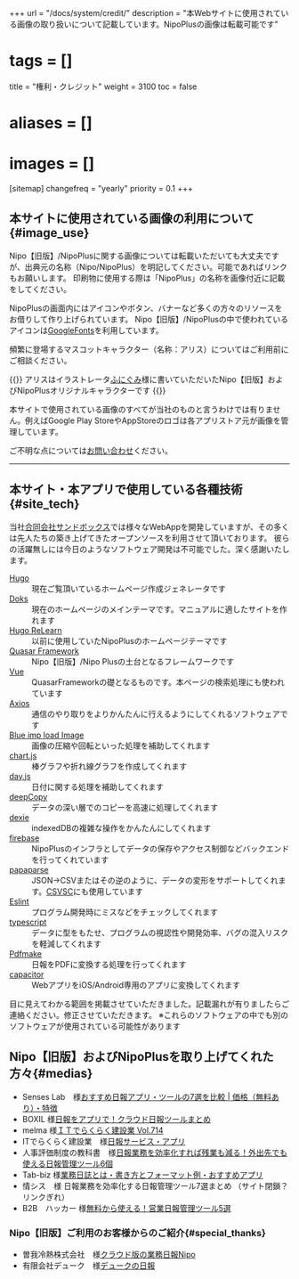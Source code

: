 +++
url = "/docs/system/credit/"
description = "本Webサイトに使用されている画像の取り扱いについて記載しています。NipoPlusの画像は転載可能です"
# tags = []
title = "権利・クレジット"
weight = 3100
toc = false
# aliases = []
# images = []
[sitemap]
  changefreq = "yearly"
  priority = 0.1
+++

## 本サイトに使用されている画像の利用について{#image_use}

Nipo【旧版】/NipoPlusに関する画像については転載いただいても大丈夫ですが、出典元の名称（Nipo/NipoPlus）を明記してください。可能であればリンクもお願いします。
印刷物に使用する際は「NipoPlus」の名称を画像付近に記載をしてください。

NipoPlusの画面内にはアイコンやボタン、バナーなど多くの方々のリソースをお借りして作り上げられています。
Nipo【旧版】/NipoPlusの中で使われているアイコンは[GoogleFonts](https://fonts.google.com/icons)を利用しています。

頻繁に登場するマスコットキャラクター（名称：アリス）についてはご利用前にご相談ください。

{{<alice pos="right" icon="ok">}}
アリスはイラストレータ[ふにぐみ](https://www.ac-illust.com/main/profile.php?id=0DbjwSb1)様に書いていただいたNipo【旧版】およびNipoPlusオリジナルキャラクターです
{{</alice>}}

本サイトで使用されている画像のすべてが当社のものと言うわけでは有りません。例えばGoogle Play StoreやAppStoreのロゴは各アプリストア元が画像を管理しています。

ご不明な点については[お問い合わせ](/others/inquery/)ください。


---

## 本サイト・本アプリで使用している各種技術{#site_tech}



当社[合同会社サンドボックス](https://sndbox.jp/)では様々なWebAppを開発していますが、その多くは先人たちの築き上げてきたオープンソースを利用させて頂いております。
彼らの活躍無しには今日のようなソフトウェア開発は不可能でした。深く感謝いたします。


<dl class="basic">
<dt><a href="https://gohugo.io/">Hugo</a></dt>
<dd>現在ご覧頂いているホームページ作成ジェネレータです</dd>
<dt><a href="https://getdoks.org/">Doks</a></dt>
<dd>現在のホームページのメインテーマです。マニュアルに適したサイトを作れます</dd>
<dt><a href="https://mcshelby.github.io/hugo-theme-relearn/">Hugo ReLearn</a></dt>
<dd>以前に使用していたNipoPlusのホームページテーマです</dd>
<dt><a href="https://quasar.dev/">Quasar Framework</a></dt>
<dd>Nipo【旧版】/Nipo Plusの土台となるフレームワークです</dd>
<dt><a href="https://jp.vuejs.org/index.html">Vue</a></dt>
<dd>QuasarFrameworkの礎となるものです。本ページの検索処理にも使われています</dd>
<dt><a href="https://github.com/axios/axios">Axios</a></dt>
<dd>通信のやり取りをよりかんたんに行えるようにしてくれるソフトウェアです</dd>
<dt><a href="https://github.com/blueimp/JavaScript-Load-Image">Blue imp load Image</a></dt>
<dd>画像の圧縮や回転といった処理を補助してくれます</dd>
<dt><a href="https://www.chartjs.org/">chart.js</a></dt>
<dd>棒グラフや折れ線グラフを作成してくれます</dd>
<dt><a href="https://day.js.org/">day.js</a></dt>
<dd>日付に関する処理を補助してくれます</dd>
<dt><a href="https://github.com/sasaplus1/deepcopy.js">deepCopy</a></dt>
<dd>データの深い層でのコピーを高速に処理してくれます</dd>
<dt><a href="https://dexie.org/">dexie</a></dt>
<dd>indexedDBの複雑な操作をかんたんにしてくれます</dd>
<dt><a href="https://firebase.google.com/">firebase</a></dt>
<dd>NipoPlusのインフラとしてデータの保存やアクセス制御などバックエンドを行ってくれています</dd>
<dt><a href="https://www.papaparse.com/">papaparse</a></dt>
<dd>JSON->CSVまたはその逆のように、データの変形をサポートしてくれます。<a href="/tips/csvsc/">CSVSC</a>にも使用しています</dd>
<dt><a href="https://eslint.org/">Eslint</a></dt>
<dd>プログラム開発時にミスなどをチェックしてくれます</dd>
<dt><a href="https://www.typescriptlang.org/">typescript</a></dt>
<dd>データに型をもたせ、プログラムの視認性や開発効率、バグの混入リスクを軽減してくれます</dd>
<dt><a href="http://pdfmake.org">Pdfmake</a></dt>
<dd>日報をPDFに変換する処理を行ってくれます</dd>
<dt><a href="https://capacitorjs.com/">capacitor</a></dt>
<dd>WebアプリをiOS/Android専用のアプリに変換してくれます</dd>
</dl>


目に見えてわかる範囲を掲載させていただきました。記載漏れが有りましたらご連絡ください。修正させていただきます。
※これらのソフトウェアの中でも別のソフトウェアが使用されている可能性があります


## Nipo【旧版】およびNipoPlusを取り上げてくれた方々{#medias}

- Senses Lab　様[おすすめ日報アプリ・ツールの7選を比較 | 価格（無料あり）・特徴](https://product-senses.mazrica.com/senseslab/tool-reviews/nippou-software)
- BOXIL 様[日報をアプリで！クラウド日報ツールまとめ](https://boxil.jp/mag/a1499/)
- melma 様[ＩＴでらくらく建設業 Vol.714](http://melma.com/backnumber_114938_6635216/)
- ITでらくらく建設業　様[日報サービス・アプリ](http://mint-s.jp/it-easy/2018/01/post-2127.html)
- 人事評価制度の教科書　様[日報業務を効率化すれば残業も減る！外出先でも使える日報管理ツール6個](https://media.jinjiseido.com/nippou_tool)
- Tab-biz 様[業務日誌とは・書き方とフォーマット例・おすすめアプリ](https://tap-biz.jp/tap_cat_100401/tap_cat_100405/1014295)
- 情シス　様 日報業務を効率化する日報管理ツール7選まとめ （サイト閉鎖？リンクぎれ）
- B2B　ハッカー 様[無料から使える！営業日報管理ツール5選](https://b2bhacker.baseconnect.in/articles/2611)

### Nipo【旧版】ご利用のお客様からのご紹介{#special_thanks}

- 曽我冷熱株式会社　様[クラウド版の業務日報Nipo](https://www.sogareinetsu.com/worklog/nipo/)
- 有限会社デューク　様[デュークの日報](https://ameblo.jp/dukeblog-life/entry-12452375114.html)
